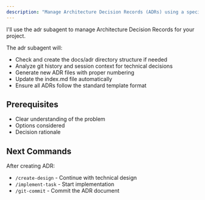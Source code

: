 ```yaml
---
description: "Manage Architecture Decision Records (ADRs) using a specialized subagent"
---
```


I'll use the adr subagent to manage Architecture Decision Records for your project.

The adr subagent will:
- Check and create the docs/adr directory structure if needed
- Analyze git history and session context for technical decisions
- Generate new ADR files with proper numbering
- Update the index.md file automatically
- Ensure all ADRs follow the standard template format

## Prerequisites
- Clear understanding of the problem
- Options considered
- Decision rationale

## Next Commands
After creating ADR:
- `/create-design` - Continue with technical design
- `/implement-task` - Start implementation
- `/git-commit` - Commit the ADR document